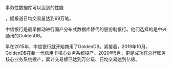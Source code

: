 事务性数据库可以达到的性能




，据报道日均交易量达到69万笔。

中信银行是最早推动进行国产分布式数据库替代的股份制银行。他们选择的是中兴通讯的GoldenDB。

早在2015年，中信银行就开始商用了GoldenDB。紧接着，2019年10月，GoldenDB在新一代信用卡核心业务系统投产。2020年5月，更是成功在总行账务核心业务系统投产，累计交易额已达到万亿级、日均交易达到亿级。


